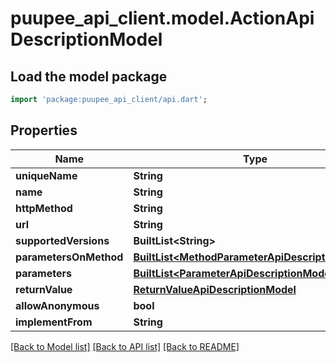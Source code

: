 # puupee_api_client.model.ActionApiDescriptionModel

## Load the model package
```dart
import 'package:puupee_api_client/api.dart';
```

## Properties
Name | Type | Description | Notes
------------ | ------------- | ------------- | -------------
**uniqueName** | **String** |  | [optional] 
**name** | **String** |  | [optional] 
**httpMethod** | **String** |  | [optional] 
**url** | **String** |  | [optional] 
**supportedVersions** | **BuiltList&lt;String&gt;** |  | [optional] 
**parametersOnMethod** | [**BuiltList&lt;MethodParameterApiDescriptionModel&gt;**](MethodParameterApiDescriptionModel.md) |  | [optional] 
**parameters** | [**BuiltList&lt;ParameterApiDescriptionModel&gt;**](ParameterApiDescriptionModel.md) |  | [optional] 
**returnValue** | [**ReturnValueApiDescriptionModel**](ReturnValueApiDescriptionModel.md) |  | [optional] 
**allowAnonymous** | **bool** |  | [optional] 
**implementFrom** | **String** |  | [optional] 

[[Back to Model list]](../README.md#documentation-for-models) [[Back to API list]](../README.md#documentation-for-api-endpoints) [[Back to README]](../README.md)


